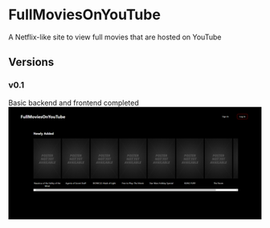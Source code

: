 # FullMoviesOnYouTube
A Netflix-like site to view full movies that are hosted on YouTube

## Versions
### v0.1
Basic backend and frontend completed
![v0.1 screenshot](readme_resources/ver0.1.png)